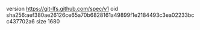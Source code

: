 version https://git-lfs.github.com/spec/v1
oid sha256:aef380ae26126ce65a70b6828161a49899f1e2184493c3ea02233bcc437702a6
size 1680
